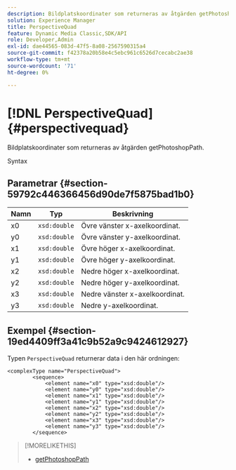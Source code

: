 ```yaml
---
description: Bildplatskoordinater som returneras av åtgärden getPhotoshopPath.
solution: Experience Manager
title: PerspectiveQuad
feature: Dynamic Media Classic,SDK/API
role: Developer,Admin
exl-id: dae44565-083d-47f5-8a08-2567590315a4
source-git-commit: f42378a20b58e4c5ebc961c6526d7cecabc2ae38
workflow-type: tm+mt
source-wordcount: '71'
ht-degree: 0%

---
```


# [!DNL PerspectiveQuad]{#perspectivequad}

Bildplatskoordinater som returneras av åtgärden getPhotoshopPath.

Syntax

## Parametrar {#section-59792c446366456d90de7f5875bad1b0}

| Namn | Typ | Beskrivning |
|---|---|---|
| x0 | `xsd:double` | Övre vänster x-axelkoordinat. |
| y0 | `xsd:double` | Övre vänster y-axelkoordinat. |
| x1 | `xsd:double` | Övre höger x-axelkoordinat. |
| y1 | `xsd:double` | Övre höger y-axelkoordinat. |
| x2 | `xsd:double` | Nedre höger x-axelkoordinat. |
| y2 | `xsd:double` | Nedre höger y-axelkoordinat. |
| x3 | `xsd:double` | Nedre vänster x-axelkoordinat. |
| y3 | `xsd:double` | Nedre y-axelkoordinat. |

## Exempel {#section-19ed4409ff3a41c9b52a9c9424612927}

Typen `PerspectiveQuad` returnerar data i den här ordningen:

```
<complexType name="PerspectiveQuad">
        <sequence>
            <element name="x0" type="xsd:double"/>
            <element name="y0" type="xsd:double"/>
            <element name="x1" type="xsd:double"/>
            <element name="y1" type="xsd:double"/>
            <element name="x2" type="xsd:double"/>
            <element name="y2" type="xsd:double"/>
            <element name="x3" type="xsd:double"/>
            <element name="y3" type="xsd:double"/>
        </sequence>
```

>[!MORELIKETHIS]
>
>* [getPhotoshopPath](../../operations/c-operations-intro/c-methods/r-get-photoshop-path.md#reference-545f902f84194951ac04e947fdc803b9)
